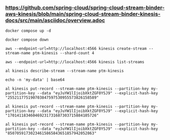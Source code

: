 ### https://github.com/spring-cloud/spring-cloud-stream-binder-aws-kinesis/blob/main/spring-cloud-stream-binder-kinesis-docs/src/main/asciidoc/overview.adoc

```shell
docker compose up -d
```
```shell
docker compose down
```
```shell
aws --endpoint-url=http://localhost:4566 kinesis create-stream --stream-name ptm-kinesis --shard-count 4
```
```shell
aws --endpoint-url=http://localhost:4566 kinesis list-streams
```
```shell
al kinesis describe-stream --stream-name ptm-kinesis
```
```shell
echo -n 'my-data' | base64
```
```shell
al kinesis put-record --stream-name ptm-kinesis --partition-key my-partition-key --data "eyJuYW1lIjoibXktZGF0YSJ9" --explicit-hash-key "255211775190703847597530955573826158589"
```
```shell
al kinesis put-record --stream-name ptm-kinesis --partition-key my-partition-key --data "eyJuYW1lIjoibXktZGF0YSJ9" --explicit-hash-key "170141183460469231731687303715884105726"
```
```shell
al kinesis put-record --stream-name ptm-kinesis --partition-key my-partition-key --data "eyJuYW1lIjoibXktZGF0YSJ9" --explicit-hash-key "85070591730234615865843651857942052863"
```